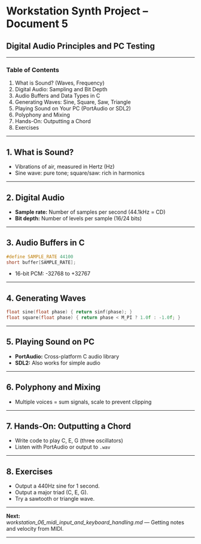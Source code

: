 # Workstation Synth Project – Document 5  
## Digital Audio Principles and PC Testing

---

### Table of Contents

1. What is Sound? (Waves, Frequency)
2. Digital Audio: Sampling and Bit Depth
3. Audio Buffers and Data Types in C
4. Generating Waves: Sine, Square, Saw, Triangle
5. Playing Sound on Your PC (PortAudio or SDL2)
6. Polyphony and Mixing
7. Hands-On: Outputting a Chord
8. Exercises

---

## 1. What is Sound?

- Vibrations of air, measured in Hertz (Hz)
- Sine wave: pure tone; square/saw: rich in harmonics

---

## 2. Digital Audio

- **Sample rate:** Number of samples per second (44.1kHz = CD)
- **Bit depth:** Number of levels per sample (16/24 bits)

---

## 3. Audio Buffers in C

```c
#define SAMPLE_RATE 44100
short buffer[SAMPLE_RATE];
```
- 16-bit PCM: -32768 to +32767

---

## 4. Generating Waves

```c
float sine(float phase) { return sinf(phase); }
float square(float phase) { return phase < M_PI ? 1.0f : -1.0f; }
```

---

## 5. Playing Sound on PC

- **PortAudio:** Cross-platform C audio library
- **SDL2:** Also works for simple audio

---

## 6. Polyphony and Mixing

- Multiple voices = sum signals, scale to prevent clipping

---

## 7. Hands-On: Outputting a Chord

- Write code to play C, E, G (three oscillators)
- Listen with PortAudio or output to `.wav`

---

## 8. Exercises

- Output a 440Hz sine for 1 second.
- Output a major triad (C, E, G).
- Try a sawtooth or triangle wave.

---

**Next:**  
*workstation_06_midi_input_and_keyboard_handling.md* — Getting notes and velocity from MIDI.

---